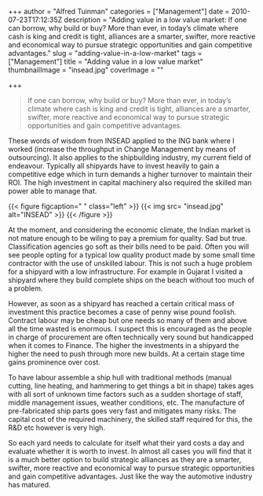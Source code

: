 +++
author = "Alfred Tuinman"
categories = ["Management"]
date = 2010-07-23T17:12:35Z
description = "Adding value in a low value market: If one can borrow, why build or buy? More than ever, in today’s climate where cash is king and credit is tight, alliances are a smarter, swifter, more reactive and economical way to pursue strategic opportunities and gain competitive advantages."
slug = "adding-value-in-a-low-market"
tags = ["Management"]
title = "Adding value in a low value market"
thumbnailImage = "insead.jpg" 
coverImage = ""

+++

>If one can borrow, why build or buy? More than ever, in today’s climate where cash is king and credit is tight, alliances are a smarter, swifter, more reactive and economical way to pursue strategic opportunities and gain competitive advantages.  
  
These words of wisdom from INSEAD applied to the ING bank where I worked (increase the throughput in Change Management by means of outsourcing). It also applies to the shipbuilding industry, my current field of endeavour. Typically all shipyards have to invest heavily to gain a competitive edge which in turn demands a higher turnover to maintain their ROI. The high investment in capital machinery also required the skilled man power able to manage that.

{{< figure figcaption=" " class="left" >}}
	{{< img src= "insead.jpg" alt="INSEAD" >}}
{{< /figure >}}

At the moment, and considering the economic climate, the Indian market is not mature enough to be wiling to pay a premium for quality. Sad but true. Classification agencies go soft as their bills need to be paid. Often you will see people opting for a typical low quality product made by some small time contractor with the use of unskilled labour. This is not such a huge problem for a shipyard with a low infrastructure. For example in Gujarat I visited a shipyard where they build complete ships on the beach without too much of a problem.

However, as soon as a shipyard has reached a certain critical mass of investment this practice becomes a case of penny wise pound foolish. Contract labour may be cheap but one needs so many of them and above all the time wasted is enormous. I suspect this is encouraged as the people in charge of procurement are often technically very sound but handicapped when it comes to Finance. The higher the investments in a shipyard the higher the need to push through more new builds. At a certain stage time gains prominence over cost.

To have labour assemble a ship hull with traditional methods (manual cutting, line heating, and hammering to get things a bit in shape) takes ages with all sort of unknown time factors such as a sudden shortage of staff, middle management issues, weather conditions, etc. The manufacture of pre-fabricated ship parts goes very fast and mitigates many risks. The capital cost of the required machinery, the skilled staff required for this, the R&D etc however is very high.

So each yard needs to calculate for itself what their yard costs a day and evaluate whether it is worth to invest. In almost all cases you will find that it is a much better option to build strategic alliances as they are a smarter, swifter, more reactive and economical way to pursue strategic opportunities and gain competitive advantages. Just like the way the automotive industry has matured.